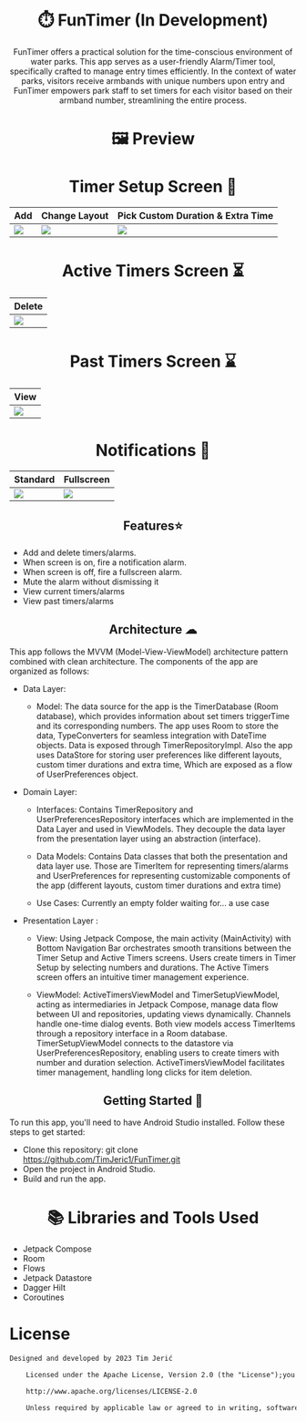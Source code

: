 
# <h1 align="center">⏱️ FunTimer (In Development)</h1>

<p align="center">FunTimer offers a practical solution for the time-conscious environment of water parks. This app serves as a user-friendly Alarm/Timer tool, specifically crafted to manage entry times efficiently. In the context of water parks, visitors receive armbands with unique numbers upon entry and  FunTimer empowers park staff to set timers for each visitor based on their armband number, streamlining the entire process.</>

# <h1 align="center">🖼 Preview </h1>

# <h1 align="center">Timer Setup Screen 📝</h1>
<div align="center">

| Add                                                                                | Change Layout                                                                                | Pick Custom Duration & Extra Time                                                                                  |
|------------------------------------------------------------------------------------|----------------------------------------------------------------------------------------------|--------------------------------------------------------------------------------------------------------------------|
| ![](https://github.com/TimJeric1/FunTimer/blob/master/ScreenGifs/add.gif?raw=true) | ![](https://github.com/TimJeric1/FunTimer/blob/master/ScreenGifs/change_layout.gif?raw=true) | ![](https://github.com/TimJeric1/FunTimer/blob/master/ScreenGifs/pick_custom_duration_and_extra_time.gif?raw=true) |

</div>

# <h1 align="center">Active Timers Screen ⏳</h1>
<div align="center">

| Delete                                                                                |
|---------------------------------------------------------------------------------------| 
| ![](https://github.com/TimJeric1/FunTimer/blob/master/ScreenGifs/delete.gif?raw=true) |

</div>

# <h1 align="center">Past Timers Screen ⌛</h1>
<div align="center">

| View                                                                                |
|---------------------------------------------------------------------------------------| 
| ![](https://github.com/TimJeric1/FunTimer/blob/master/ScreenGifs/past.jpg?raw=true) |

</div>

# <h1 align="center">Notifications 📳</h1>
<div align="center">

| Standard                                                                                    | Fullscreen                                                                                             |
|---------------------------------------------------------------------------------------------|--------------------------------------------------------------------------------------------------------|
| ![](https://github.com/TimJeric1/FunTimer/blob/master/ScreenGifs/notification.gif?raw=true) | ![](https://github.com/TimJeric1/FunTimer/blob/master/ScreenGifs/fullscreen_notification.gif?raw=true) |
</div>
<h2 align="center">Features⭐</h2>

- Add and delete timers/alarms.
- When screen is on, fire a notification alarm.
- When screen is off, fire a fullscreen alarm.
- Mute the alarm without dismissing it
- View current timers/alarms
- View past timers/alarms

<h2 align="center">Architecture ☁</h2>

This app follows the MVVM (Model-View-ViewModel) architecture pattern combined with clean
architecture. The components of the app are organized as follows:

- Data Layer:
    - Model: The data source for the app is the TimerDatabase (Room database), which provides
      information about set timers triggerTime and its corresponding numbers. The app uses Room to
      store the data, TypeConverters for seamless integration with DateTime objects. Data is exposed
      through TimerRepositoryImpl. Also the app uses DataStore for storing user preferences like
      different layouts, custom timer durations and extra time, Which are exposed as a flow of
      UserPreferences object.

- Domain Layer:

    - Interfaces: Contains TimerRepository and UserPreferencesRepository interfaces which are
      implemented in the Data Layer and used in ViewModels. They decouple the data layer from the
      presentation layer using an abstraction (interface).

    - Data Models: Contains Data classes that both the presentation and data layer use. Those are
      TimerItem for representing timers/alarms and UserPreferences for representing customizable
      components of the app (different layouts, custom timer durations and extra time)

    - Use Cases: Currently an empty folder waiting for... a use case

- Presentation Layer :

    - View: Using Jetpack Compose, the main activity (MainActivity) with Bottom Navigation Bar
      orchestrates smooth transitions between the Timer Setup and Active Timers screens. Users
      create timers in Timer Setup by selecting numbers and durations. The Active Timers screen
      offers an intuitive timer management experience.

    - ViewModel: ActiveTimersViewModel and TimerSetupViewModel, acting as intermediaries in Jetpack
      Compose, manage data flow between UI and repositories, updating views dynamically. Channels
      handle one-time dialog events. Both view models access TimerItems through a repository
      interface in a Room database. TimerSetupViewModel connects to the datastore via
      UserPreferencesRepository, enabling users to create timers with number and duration selection.
      ActiveTimersViewModel facilitates timer management, handling long clicks for item deletion.

<h2 align="center">Getting Started 🚀</h2>

To run this app, you'll need to have Android Studio installed. Follow these steps to get started:

- Clone this repository: git clone https://github.com/TimJeric1/FunTimer.git
- Open the project in Android Studio.
- Build and run the app.

# <h1 align="center">📚 Libraries and Tools Used </h1>

<p align="center">

- Jetpack Compose
- Room
- Flows
- Jetpack Datastore
- Dagger Hilt
- Coroutines

</p>

# License

```xml
Designed and developed by 2023 Tim Jerić

    Licensed under the Apache License, Version 2.0 (the "License");you may not use this file except in compliance with the License.You may obtain a copy of the License at

    http://www.apache.org/licenses/LICENSE-2.0

    Unless required by applicable law or agreed to in writing, software distributed under the License is distributed on an "AS IS" BASIS,WITHOUT WARRANTIES OR CONDITIONS OF ANY KIND, either express or implied.See the License for the specific language governing permissions and limitations under the License.
```
